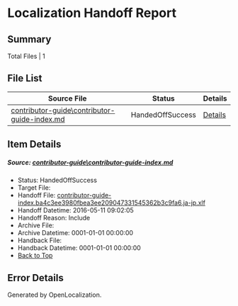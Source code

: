 # <a name='report-top'></a> Localization Handoff Report

## Summary
 Total Files | 1

## File List
 Source File | Status | Details 
 ----------- | ------ | ------- 
 [contributor-guide\contributor-guide-index.md](https://github.com/OpenLocalizationTest/azuretest/blob/8ea10d66cba5a4b890d9a0a2cfa51d106c70984f/contributor-guide/contributor-guide-index.md) | HandedOffSuccess | [Details](#44f3ebf9686f2eb9624b4d1ae44ced9b74d65ae116600)

## Item Details
##### <a name='44f3ebf9686f2eb9624b4d1ae44ced9b74d65ae116600'></a> Source: [contributor-guide\contributor-guide-index.md](https://github.com/OpenLocalizationTest/azuretest/blob/8ea10d66cba5a4b890d9a0a2cfa51d106c70984f/contributor-guide/contributor-guide-index.md)
* Status: HandedOffSuccess
* Target File: 
* Handoff File: [contributor-guide-index.ba4c3ee3980fbea3ee209047331545362b3c9fa6.ja-jp.xlf](https://github.com/OpenLocalizationTest/azuretest.handoff/blob/d5ed5c808897889282761be55c37130ed78084ff/ol-handoff/OpenLocalizationTestOrg/azure-content-jajp-test/master/ht/contributor-guide-index.ba4c3ee3980fbea3ee209047331545362b3c9fa6.ja-jp.xlf)
* Handoff Datetime: 2016-05-11 09:02:05
* Handoff Reason: Include
* Archive File: 
* Archive Datetime: 0001-01-01 00:00:00
* Handback File: 
* Handback Datetime: 0001-01-01 00:00:00
* [Back to Top](#report-top)


## Error Details

Generated by OpenLocalization.
